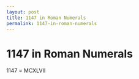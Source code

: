 ```yaml
---
layout: post
title: 1147 in Roman Numerals
permalink: 1147-in-roman-numerals
---
```


# 1147 in Roman Numerals

1147 = MCXLVII
